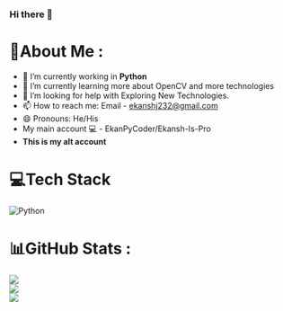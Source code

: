 ### Hi there 👋

# 💫About Me :
- 🔭 I’m currently working in **Python** 
- 🌱 I’m currently learning more about OpenCV and more technologies
- 🤔 I’m looking for help with Exploring New Technologies.
- 📫 How to reach me: Email - ekanshj232@gmail.com
- 😄 Pronouns: He/His
- My main account 💻 - EkanPyCoder/Ekansh-Is-Pro
- **This is my alt account**

# 💻Tech Stack
![Python](https://img.shields.io/pypi/pyversions/3?style=flat-square)




# 📊GitHub Stats :
![](https://github-readme-stats.vercel.app/api?username=ekansh-is-pro&theme=onedark&hide_border=false&include_all_commits=false&count_private=false)<br/>
![](https://github-readme-streak-stats.herokuapp.com/?user=ekansh-is-pro&theme=onedark&hide_border=false)<br/>
![](https://github-readme-stats.vercel.app/api/top-langs/?username=ekansh-is-pro&theme=onedark&hide_border=false&include_all_commits=false&count_private=false&layout=compact)
<!--
**Ekansh-is-Pro/Ekansh-is-Pro** is a ✨ _special_ ✨ repository because its `README.md` (this file) appears on your GitHub profile.

Here are some ideas to get you started:

- 🔭 I’m currently working on ...
- 🌱 I’m currently learning ...
- 👯 I’m looking to collaborate on ...
- 🤔 I’m looking for help with ...
- 💬 Ask me about ...
- 📫 How to reach me: ...
- 😄 Pronouns: ...
- ⚡ Fun fact: ...
-->
